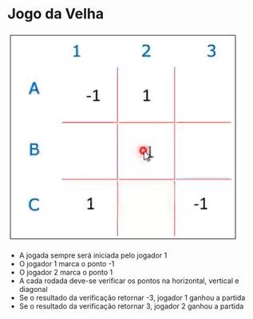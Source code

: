 # Jogo da Velha

![N|Solid](imagens/logica.png)

  - A jogada sempre será iniciada pelo jogador 1
  - O jogador 1 marca o ponto -1
  - O jogador 2 marca o ponto 1
  - A cada rodada deve-se verificar os pontos na horizontal, vertical e diagonal
  - Se o resultado da verificação retornar -3, jogador 1 ganhou a partida
  - Se o resultado da verificação retornar 3, jogador 2 ganhou a partida